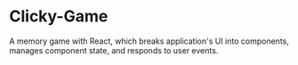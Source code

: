# Clicky-Game
A memory game with React, which breaks application's UI into components, manages component state, and responds to user events.
